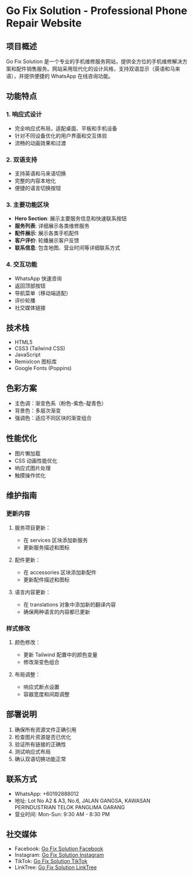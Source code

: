 # Go Fix Solution - Professional Phone Repair Website

## 项目概述
Go Fix Solution 是一个专业的手机维修服务网站，提供全方位的手机维修解决方案和配件销售服务。网站采用现代化的设计风格，支持双语显示（英语和马来语），并提供便捷的 WhatsApp 在线咨询功能。

## 功能特点

### 1. 响应式设计
- 完全响应式布局，适配桌面、平板和手机设备
- 针对不同设备优化的用户界面和交互体验
- 流畅的动画效果和过渡

### 2. 双语支持
- 支持英语和马来语切换
- 完整的内容本地化
- 便捷的语言切换按钮

### 3. 主要功能区块
- **Hero Section**: 展示主要服务信息和快速联系按钮
- **服务列表**: 详细展示各类维修服务
- **配件展示**: 展示各类手机配件
- **客户评价**: 轮播展示客户反馈
- **联系信息**: 包含地图、营业时间等详细联系方式

### 4. 交互功能
- WhatsApp 快速咨询
- 返回顶部按钮
- 导航菜单（移动端适配）
- 评价轮播
- 社交媒体链接

## 技术栈
- HTML5
- CSS3 (Tailwind CSS)
- JavaScript
- RemixIcon 图标库
- Google Fonts (Poppins)

## 色彩方案
- 主色调：渐变色系（粉色-紫色-靛青色）
- 背景色：多层次渐变
- 强调色：适应不同区块的渐变组合

## 性能优化
- 图片懒加载
- CSS 动画性能优化
- 响应式图片处理
- 触摸操作优化

## 维护指南

### 更新内容
1. 服务项目更新：
   - 在 services 区块添加新服务
   - 更新服务描述和图标

2. 配件更新：
   - 在 accessories 区块添加新配件
   - 更新配件描述和图标

3. 语言内容更新：
   - 在 translations 对象中添加新的翻译内容
   - 确保两种语言的内容都已更新

### 样式修改
1. 颜色修改：
   - 更新 Tailwind 配置中的颜色变量
   - 修改渐变色组合

2. 布局调整：
   - 响应式断点设置
   - 容器宽度和间距调整

## 部署说明
1. 确保所有资源文件正确引用
2. 检查图片资源是否已优化
3. 验证所有链接的正确性
4. 测试响应式布局
5. 确认双语切换功能正常

## 联系方式
- WhatsApp: +60192888012
- 地址: Lot No A2 & A3, No.6, JALAN GANGSA, KAWASAN PERINDUSTRIAN TELOK PANGLIMA GARANG
- 营业时间: Mon-Sun: 9:30 AM - 8:30 PM

## 社交媒体
- Facebook: [Go Fix Solution Facebook](https://www.facebook.com/share/15B6ArnCBe/?mibextid=wwXIfr)
- Instagram: [Go Fix Solution Instagram](https://www.instagram.com/gofixsolution)
- TikTok: [Go Fix Solution TikTok](https://www.tiktok.com/@gofixphonerepairing)
- LinkTree: [Go Fix Solution LinkTree](https://linktr.ee/gofixsolution)
